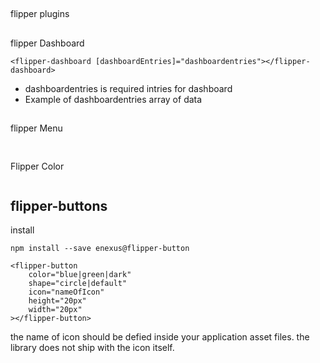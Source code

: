 ##
flipper plugins
##
flipper Dashboard

````
<flipper-dashboard [dashboardEntries]="dashboardentries"></flipper-dashboard>
````
- dashboardentries is required intries for dashboard
- Example of dashboardentries array of data

##
flipper Menu
````
````

##
Flipper Color
````
````

## flipper-buttons
install
````
npm install --save enexus@flipper-button
````
````
<flipper-button
    color="blue|green|dark"
    shape="circle|default"
    icon="nameOfIcon"
    height="20px"
    width="20px"
></flipper-button>
````
the name of icon should be defied inside your application asset files.
the library does not ship with the icon itself.
